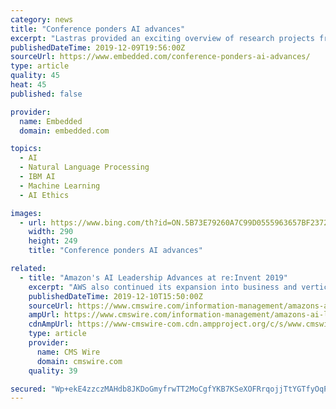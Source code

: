 ```yaml
---
category: news
title: "Conference ponders AI advances"
excerpt: "Lastras provided an exciting overview of research projects from IBM related to natural language processing and its evolution. He noted that IBM has been at the forefront of language and speech research for decades. Examples include the famous research program on statistical speech processing from the 1970s that led to the powerful speech ..."
publishedDateTime: 2019-12-09T19:56:00Z
sourceUrl: https://www.embedded.com/conference-ponders-ai-advances/
type: article
quality: 45
heat: 45
published: false

provider:
  name: Embedded
  domain: embedded.com

topics:
  - AI
  - Natural Language Processing
  - IBM AI
  - Machine Learning
  - AI Ethics

images:
  - url: https://www.bing.com/th?id=ON.5B73E79260A7C99D0555963657BF2372
    width: 290
    height: 249
    title: "Conference ponders AI advances"

related:
  - title: "Amazon's AI Leadership Advances at re:Invent 2019"
    excerpt: "AWS also continued its expansion into business and vertical applications in what we call the fields of applied AI. These include: Amazon Rekognition Custom Labels, which allows organizations to build custom ML-based image recognition capabilities to identify objects or images specific to their business; Amazon Fraud Detector, which detects ..."
    publishedDateTime: 2019-12-10T15:50:00Z
    sourceUrl: https://www.cmswire.com/information-management/amazons-ai-leadership-advances-at-reinvent-2019/
    ampUrl: https://www.cmswire.com/information-management/amazons-ai-leadership-advances-at-reinvent-2019/amp/
    cdnAmpUrl: https://www-cmswire-com.cdn.ampproject.org/c/s/www.cmswire.com/information-management/amazons-ai-leadership-advances-at-reinvent-2019/amp/
    type: article
    provider:
      name: CMS Wire
      domain: cmswire.com
    quality: 39

secured: "Wp+ekE4zzczMAHdb8JKDoGmyfrwTT2MoCgfYKB7KSeXOFRrqojjTtYGTfyOqPZzp7aJoRVtRm2T77nxWzwJQ5IDdGVGt5MtKMEQAE+ovsL3OaBTBZ2fHvRAfTzgyIQkgp5FewWiW+0l+ovcKD9tUATCtu0ymUdVXfm4wNb1tHs4vd+uG52wQwEdWnFJ9d4tmZqoV4Eu9Fgtd4ezigmLXUe9SRwzJ2foHfTwweebCKQZ6AmWi1mZPx44Prok2MfC+C+zKrMUJRYpEc2yxf8tBbg==;VzkxZR8BJA0fd7eaKO0G0w=="
---
```


